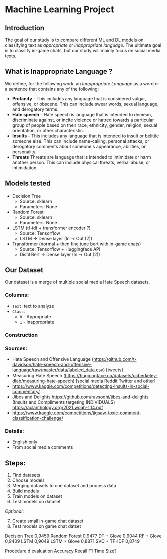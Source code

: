 # Machine Learning Project

## Introduction

The goal of our study is to compare different ML and DL models on classifying text as *appropriate* or *inappropriate language*.
The ultimate goal is to classify in-game chats, but our study will mainly focus on social media texts.

## What is Inappropriate Language ?
We define, for the following work, an *Inappropriate Language* as a word or a sentence that contains any of the following:
- **Profanity** - This includes any language that is considered vulgar, offensive, or obscene. This can include swear words, sexual language, and derogatory terms.
- **Hate speech** - Hate speech is language that is intended to demean, discriminate against, or incite violence or hatred towards a particular group of people based on their race, ethnicity, gender, religion, sexual orientation, or other characteristic.
- **Insults** - This includes any language that is intended to insult or belittle someone else. This can include name-calling, personal attacks, or derogatory comments about someone's appearance, abilities, or personality.
- **Threats** Threats are language that is intended to intimidate or harm another person. This can include physical threats, verbal abuse, or intimidation.



## Models tested

- Decision Tree
    - Source: sklearn
    - Parameters: None
- Random Forest
    - Source: sklearn
    - Parameters: None
- LSTM (tf-idf + transformer encoder ?)
    - Source: Tensorflow
    - LSTM -> Dense layer (In -> Out (2))
- Transformer (normal + then fine tune bert with in-game chats)
    - Source: Tensorflow + Huggingface API
    - Distil Bert -> Dense layer (In -> Out (2))


## Our Dataset

Our dataset is a merge of multiple social media Hate Speech datasets.

### Columns:

- `Text`: text to analyze
- `Class`:
    - `0` - Appropriate
    - `1` - Inappropriate

### Construction


### Sources:
- Hate Speech and Offensive Language (https://github.com/t-davidson/hate-speech-and-offensive-language/raw/master/data/labeled_data.csv) [tweets]
- Measuring Hate Speech (https://huggingface.co/datasets/ucberkeley-dlab/measuring-hate-speech) [social media Reddit Twitter and other]
- https://www.kaggle.com/competitions/detecting-insults-in-social-commentary/
- Jibes and Delights https://github.com/ravsodhi/jibes-and-delights (Insults and Compliments targeting INDIVIDUALS) https://aclanthology.org/2021.woah-1.14.pdf
- https://www.kaggle.com/competitions/jigsaw-toxic-comment-classification-challenge/ 

### Details:
- English only
- From social media comments

## Steps:

1. Find datasets 
2. Choose models
3. Merging datasets to one dataset and process data
4. Build models
5. Train models on dataset
6. Test models on dataset

*Optional*:

7. Create small in-game chat dataset
8. Test models on game chat datset

Decision Tree	0,9459
Random Forest	0,9477
DT + Glove		0,9044
RF + Glove		0,9409
LSTM			0,9049
LSTM + Glove	0,8871
SVC + TF-IDF	0,8749

Procédure d'évaluation
Accuracy Recall F1 Time Size?
